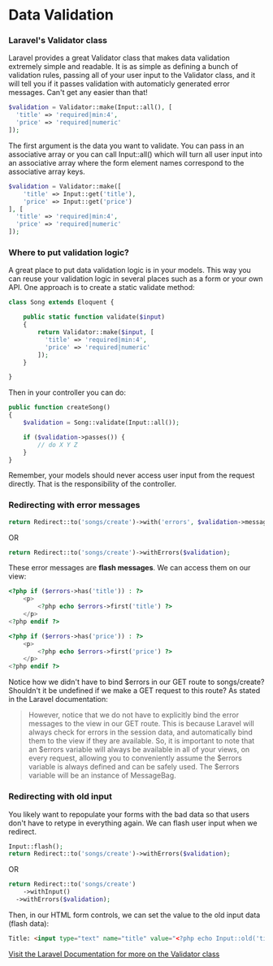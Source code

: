 Data Validation 
===============

### Laravel's Validator class

Laravel provides a great Validator class that makes data validation extremely simple and readable. It is as simple as defining a bunch of validation rules, passing all of your user input to the Validator class, and it will tell you if it passes validation with automaticly generated error messages. Can't get any easier than that!

```php
$validation = Validator::make(Input::all(), [
  'title' => 'required|min:4',
  'price' => 'required|numeric'
]);
```

The first argument is the data you want to validate. You can pass in an associative array or you can call Input::all() which will turn all user input into an associative array where the form element names correspond to the associative array keys.

```php
$validation = Validator::make([
	'title' => Input::get('title'),
	'price' => Input::get('price')
], [
  'title' => 'required|min:4',
  'price' => 'required|numeric'
]);
```

### Where to put validation logic?

A great place to put data validation logic is in your models. This way you can reuse your validation logic in several places such as a form or your own API. One approach is to create a static validate method:

```php
class Song extends Eloquent {

	public static function validate($input)
	{
		return Validator::make($input, [
		  'title' => 'required|min:4',
		  'price' => 'required|numeric'
		]);
	}

}

```

Then in your controller you can do:

```php
public function createSong()
{
	$validation = Song::validate(Input::all());

	if ($validation->passes()) {
		// do X Y Z
	}
}
```

Remember, your models should never access user input from the request directly. That is the responsibility of the controller.

### Redirecting with error messages

```php
return Redirect::to('songs/create')->with('errors', $validation->messages());
```

OR

```php
return Redirect::to('songs/create')->withErrors($validation);
```

These error messages are __flash messages__. We can access them on our view:

```php
<?php if ($errors->has('title')) : ?>
	<p>
		<?php echo $errors->first('title') ?>
	</p>
<?php endif ?>

<?php if ($errors->has('price')) : ?>
	<p>
		<?php echo $errors->first('price') ?>
	</p>
<?php endif ?>
```

Notice how we didn't have to bind $errors in our GET route to songs/create? Shouldn't it be undefined if we make a GET request to this route? As stated in the Laravel documentation:

> However, notice that we do not have to explicitly bind the error messages to the view in our GET route. This is because Laravel will always check for errors in the session data, and automatically bind them to the view if they are available. So, it is important to note that an $errors variable will always be available in all of your views, on every request, allowing you to conveniently assume the $errors variable is always defined and can be safely used. The $errors variable will be an instance of MessageBag.

### Redirecting with old input

You likely want to repopulate your forms with the bad data so that users don't have to retype in everything again. We can flash user input when we redirect.

```php
Input::flash();
return Redirect::to('songs/create')->withErrors($validation);
```

OR

```php
return Redirect::to('songs/create')
	->withInput()
  ->withErrors($validation);
```

Then, in our HTML form controls, we can set the value to the old input data (flash data):

```html
Title: <input type="text" name="title" value="<?php echo Input::old('title') ?>">
```

[Visit the Laravel Documentation for more on the Validator class](http://laravel.com/docs/validation)

